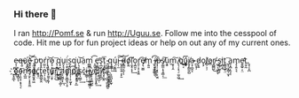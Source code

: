 ### Hi there 👋
I ran http://Pomf.se & run http://Uguu.se. Follow me into the cesspool of code. Hit me up for fun project ideas or help on out any of my current ones.

e̶͔̹̻̘̺͕̱ͅq̶̮u҉̠̬̻̦̰ḙ̷̟̱̣̱̤̀͝ ̨̼̞͙͎̝̬͡ͅp̡̹͓̫̮̕͟o͓͓̭ŕ̫̫͔r̨̟͖͝o̷̞̠͕̙͖̯̼ ̢̦̱͍̤̩̜̲̗͟͞ͅq̠̞̺̤͔͙͘u͈̝͉͓ị̹̙̝̩͓̰͓͘s̰̗̦ͅq̙͈̠̖̖͘͟u̩͉͎͕͕͚͘͝a̤m̪͇͇̣͍͙͜ ̞͈̬̦̀͡e̛̘͚̻̼̗̫̪s̨̪̦͞͞t̖̯̞̳̙͜ ̴͍̺͈͍̼q̥͇̜͢ų̦̬̳̮́i̗̩̫͠ ̶̼͙̙͈̯̜͓̙̱͡d̴̷͓͇̰͔̫͝ͅͅo̸̧̰͡l̩̬̥͔͙̕͢o̧̪̯̞r͈̠̜̟͙̭̯͡e̸̸̡͉̫͚m̗͍͈ ̤͓͓̯̯͚́͡í̶̸̠̹̟̙͚͚͖̣p̵͎̦͔̟̠͔̫̯̀s̸̜͇̼͎̘̘̳͔͟͠u̬͎͇m̮̥̩̭͠ ̸̨̖̦͓͉̠̫̮͖͢q͜҉̲̜͔ú͚͓͍̣͇͞i͏̸̮̗̗͇̰̱̺a̷̴͔͎̪̭̝ ̪̮͓̦d̷̩͓͍ǫ̗l̸̻̹͕̦o̷̻r̸̘̻̻̺͜ ̶͖̗͔̤̬̱̞s̡̲̥͚̩̗̕i͉̻̭͜t̢͇̯̘̖̤ ̲͓̦͙̳̩̫͙͞a̬͙̪̦̭̞͎m̡̧͍͉͉e̷̛̱̱͚̠͔̤t̨̬̰,̧̖̩̞̪ ҉͈͙̮̲̕ͅc҉̱͓̻̞ͅo̴̦̖̱̣̥̝̟͉͔͞n̛̞̲͖s̡̮̙͔͙̥̱̼e̱̼̰͓͍͖ć͈̘̤t̢̻̻̭̭ẹ̦̖̮͟ͅt͓̰͍̗͈͎́u̟̤̱͓͘͝r̜̦̦͘͜,̲̯̰̭̕̕ ̮̱̤͉̘̖͚̩ḁ̮͖̞̙͟ͅd̥̗͈̻̱͉̜̥͞i̡͎̜̙̫̬̟͡p͏͏҉̜̥͕̥̜̞̲i̳̬̼̰͎s͏̞̖̤̳̠͢c̴̱̀i̵͚͇̜̜͢ ͏̷͈̳̠̖̪͈̲͇͔v̨̙̹̥̪̺̰̀e̬̩̖̮͙̝͍͢͡ļ̻͖̺̣í̸̤̖̪͢ţ͎̜̭.̴̢̜͈͖̘̳͚̻̱.̰̝̯͚̝͇͙͠͞ͅ.̧̫̪̬͓̫̞
